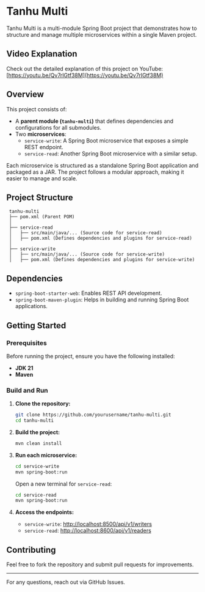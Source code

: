 # Tanhu Multi

Tanhu Multi is a multi-module Spring Boot project that demonstrates how to structure and manage multiple microservices within a single Maven project.

## Video Explanation

Check out the detailed explanation of this project on YouTube: [https://youtu.be/Qv7rIGtf38M](https://youtu.be/Qv7rIGtf38M)

## Overview

This project consists of:
- A **parent module (`tanhu-multi`)** that defines dependencies and configurations for all submodules.
- Two **microservices**:
    - `service-write`: A Spring Boot microservice that exposes a simple REST endpoint.
    - `service-read`: Another Spring Boot microservice with a similar setup.

Each microservice is structured as a standalone Spring Boot application and packaged as a JAR. The project follows a modular approach, making it easier to manage and scale.

## Project Structure

```
 tanhu-multi
 ├── pom.xml (Parent POM)
 │
 ├── service-read
 │   ├── src/main/java/... (Source code for service-read)
 │   ├── pom.xml (Defines dependencies and plugins for service-read)
 │
 ├── service-write
 │   ├── src/main/java/... (Source code for service-write)
 │   ├── pom.xml (Defines dependencies and plugins for service-write)
```

## Dependencies

- `spring-boot-starter-web`: Enables REST API development.
- `spring-boot-maven-plugin`: Helps in building and running Spring Boot applications.

## Getting Started

### Prerequisites

Before running the project, ensure you have the following installed:
- **JDK 21**
- **Maven**

### Build and Run

1. **Clone the repository:**
   ```sh
   git clone https://github.com/yourusername/tanhu-multi.git
   cd tanhu-multi
   ```

2. **Build the project:**
   ```sh
   mvn clean install
   ```

3. **Run each microservice:**
   ```sh
   cd service-write
   mvn spring-boot:run
   ```
   Open a new terminal for `service-read`:
   ```sh
   cd service-read
   mvn spring-boot:run
   ```

4. **Access the endpoints:**
    - `service-write`: [http://localhost:8500/api/v1/writers](http://localhost:8500/api/v1/writers)
    - `service-read`: [http://localhost:8600/api/v1/readers](http://localhost:8600/api/v1/readers)

## Contributing

Feel free to fork the repository and submit pull requests for improvements.

---

For any questions, reach out via GitHub Issues.

